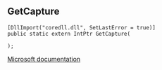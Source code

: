 ## GetCapture

```
[DllImport("coredll.dll", SetLastError = true)]
public static extern IntPtr GetCapture(
   
);
```

[Microsoft documentation](https://docs.microsoft.com/en-us/windows/win32/api/winuser/nf-winuser-getcapture)

